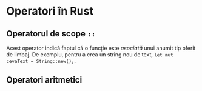 # Operatori în Rust

## Operatorul de scope `::`

Acest operator indică faptul că o funcție este *asociată* unui anumit tip oferit de limbaj. De exemplu, pentru a crea un string nou de text, `let mut cevaText = String::new();`.

## Operatori aritmetici
